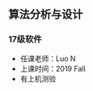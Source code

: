 <!--
 * @Author: Lili Liang
 * @Date: 2021-03-12 22:30:32
 * @LastEditors: Lili Liang
 * @LastEditTime: 2024-04-05 22:56:02
 * @Description: Please set description
-->
## 算法分析与设计
### 17级软件
- 任课老师：Luo N
- 上课时间：2019 Fall
- 有上机测验